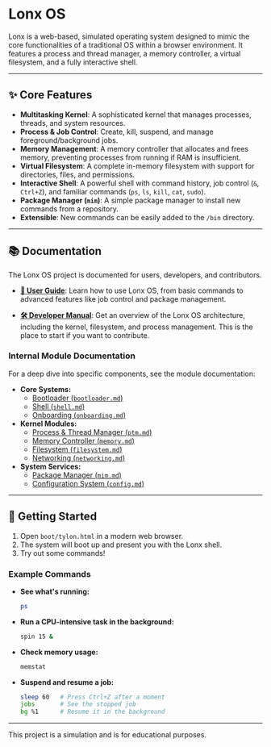 # Lonx OS

Lonx is a web-based, simulated operating system designed to mimic the core functionalities of a traditional OS within a browser environment. It features a process and thread manager, a memory controller, a virtual filesystem, and a fully interactive shell.

---

## ✨ Core Features

- **Multitasking Kernel**: A sophisticated kernel that manages processes, threads, and system resources.
- **Process & Job Control**: Create, kill, suspend, and manage foreground/background jobs.
- **Memory Management**: A memory controller that allocates and frees memory, preventing processes from running if RAM is insufficient.
- **Virtual Filesystem**: A complete in-memory filesystem with support for directories, files, and permissions.
- **Interactive Shell**: A powerful shell with command history, job control (`&`, `Ctrl+Z`), and familiar commands (`ps`, `ls`, `kill`, `cat`, `sudo`).
- **Package Manager (`mim`)**: A simple package manager to install new commands from a repository.
- **Extensible**: New commands can be easily added to the `/bin` directory.

---

## 📚 Documentation

The Lonx OS project is documented for users, developers, and contributors.

- **[📘 User Guide](./docs/user-guide.md)**: Learn how to use Lonx OS, from basic commands to advanced features like job control and package management.

- **[🛠️ Developer Manual](./docs/developer-manual.md)**: Get an overview of the Lonx OS architecture, including the kernel, filesystem, and process management. This is the place to start if you want to contribute.

### Internal Module Documentation

For a deep dive into specific components, see the module documentation:

- **Core Systems:**
  - [Bootloader (`bootloader.md`)](./docs/modules/bootloader.md)
  - [Shell (`shell.md`)](./docs/modules/shell.md)
  - [Onboarding (`onboarding.md`)](./docs/modules/onboarding.md)
- **Kernel Modules:**
  - [Process & Thread Manager (`ptm.md`)](./docs/modules/ptm.md)
  - [Memory Controller (`memory.md`)](./docs/modules/memory.md)
  - [Filesystem (`filesystem.md`)](./docs/modules/filesystem.md)
  - [Networking (`networking.md`)](./docs/modules/networking.md)
- **System Services:**
  - [Package Manager (`mim.md`)](./docs/modules/mim.md)
  - [Configuration System (`config.md`)](./docs/modules/config.md)

---

## 🚀 Getting Started

1.  Open `boot/tylon.html` in a modern web browser.
2.  The system will boot up and present you with the Lonx shell.
3.  Try out some commands!

### Example Commands

- **See what's running:**
  ```sh
  ps
  ```
- **Run a CPU-intensive task in the background:**
  ```sh
  spin 15 &
  ```
- **Check memory usage:**
  ```sh
  memstat
  ```
- **Suspend and resume a job:**
  ```sh
  sleep 60   # Press Ctrl+Z after a moment
  jobs       # See the stopped job
  bg %1      # Resume it in the background
  ```

---

This project is a simulation and is for educational purposes.
